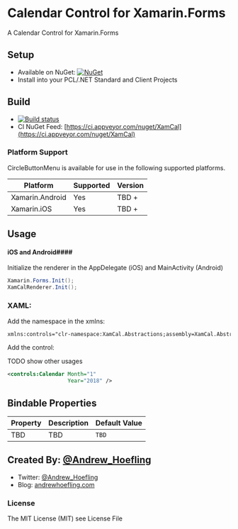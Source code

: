 # Calendar Control for Xamarin.Forms
A Calendar Control for Xamarin.Forms

## Setup

* Available on NuGet: [![NuGet](https://img.shields.io/nuget/v/XamCal.svg?label=NuGet)](https://www.nuget.org/packages/XamCal)
* Install into your PCL/.NET Standard and Client Projects

## Build

* [![Build status](https://ci.appveyor.com/api/projects/status/eqdh0b3479m2lf40?svg=true)](https://ci.appveyor.com/project/ahoefling/circlebuttonmenu)
* CI NuGet Feed: [https://ci.appveyor.com/nuget/XamCal](https://ci.appveyor.com/nuget/XamCal)
    
### Platform Support
CircleButtonMenu is available for use in the following supported platforms.

| Platform         | Supported | Version     |
|------------------|-----------|-------------|
| Xamarin.Android  | Yes       | TBD +    |
| Xamarin.iOS      | Yes       | TBD +    |


## Usage ##

#### iOS and Android####
Initialize the renderer in the AppDelegate (iOS) and MainActivity (Android)

```c#
Xamarin.Forms.Init();
XamCalRenderer.Init();
```

### XAML: ####
Add the namespace in the xmlns:

```xml
xmlns:controls="clr-namespace:XamCal.Abstractions;assembly=XamCal.Abstractions"
```

Add the control:

TODO show other usages

```xml
<controls:Calendar Month="1"
                   Year="2018" />
```

## Bindable Properties

| Property          | Description                                     | Default Value              |
|-------------------|-------------------------------------------------|----------------------------|
| TBD               | TBD                                             | `TBD`                      |

## Created By: [@Andrew_Hoefling](https://twitter.com/andrew_hoefling)

* Twitter: [@Andrew_Hoefling](https://twitter.com/andrew_hoefling)
* Blog: [andrewhoefling.com](http://www.andrewhoefling.com)

### License

The MIT License (MIT) see License File